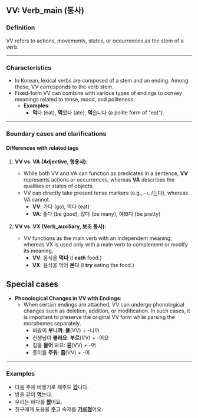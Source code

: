 ## VV: Verb_main (동사)

### Definition
VV refers to actions, movements, states, or occurrences as the stem of a verb.

---

### Characteristics
- In Korean, lexical verbs are composed of a stem and an ending. Among these, VV corresponds to the verb stem.
- Fixed-form VV can combine with various types of endings to convey meanings related to tense, mood, and politeness.
  - **Examples**:
    - **먹**다 (eat), **먹**었다 (ate), **먹**습니다 (a polite form of "eat").

---

### Boundary cases and clarifications

#### Differences with related tags
1. **VV vs. VA (Adjective, 형용사):**
   - While both VV and VA can function as predicates in a sentence, **VV** represents actions or occurrences, whereas **VA** describes the qualities or states of objects.  
   - VV can directly take present tense markers (e.g., -ㄴ/는다), whereas VA cannot.
     - **VV**: 가다 (go), 먹다 (eat)  
     - **VA**: 좋다 (be good), 많다 (be many), 예쁘다 (be pretty)

2. **VV vs. VX (Verb_auxiliary, 보조 동사):**
   - VV functions as the main verb with an independent meaning, whereas VX is used only with a main verb to complement or modify its meaning.  
      - **VV**: 음식을 **먹다** (I **eath** food.)
      - **VX**: 음식을 먹어 **본다** (I **try** eating the food.)

## Special cases
- **Phonological Changes in VV with Endings:**
  - When certain endings are attached, VV can undergo phonological changes such as deletion, addition, or modification. In such cases, it is important to preserve the original VV form while parsing the morphemes separately.
    - 바람이 **부니까**: **불**(VV) + -니까  
    - 선생님이 **불러요**: **부르**(VV) + -어요  
    - 길을 **물어** 봐요: **묻**(VV) + -어  
    - 종이를 **주워**: **줍**(VV) + -어  

---

### Examples
- 다음 주에 비행기로 제주도 <ins>**갑**</ins>니다.
- 밥을 같이 <ins>**먹**</ins>는다.  
- 우리는 바다를 <ins>**봤**</ins>어요.  
- 친구에게 도움을 <ins>**주**</ins>고 숙제를 <ins>**가르쳤**</ins>어요.
